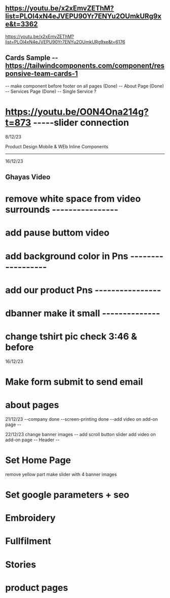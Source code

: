 ## https://youtu.be/x2xEmvZEThM?list=PLOl4xN4eJVEPU90Yr7ENYu2OUmkURg9xe&t=3362

https://youtu.be/x2xEmvZEThM?list=PLOl4xN4eJVEPU90Yr7ENYu2OUmkURg9xe&t=6176

## Cards Sample -- https://tailwindcomponents.com/component/responsive-team-cards-1

-- make component before footer on all pages (Done)
-- About Page (Done)
-- Services Page (Done) -- Single Service ?

# https://youtu.be/O0N4Ona214g?t=873 -----slider connection

8/12/23

Product Design Mobile & WEb Inline Components

---

16/12/23

## Ghayas Video

# remove white space from video surrounds ----------------

# add pause buttom video

# add background color in Pns ------------------

# add our product Pns ----------------

# dbanner make it small --------------

# change tshirt pic check 3:46 & before

16/12/23

# Make form submit to send email

# about pages

21/12/23
--company done
--screen-printing done
--add video on add-on page --

22/12/23
change banner images -- add scroll button slider
add video on add-on page --
Header --

# Set Home Page

remove yellow part make slider with 4 banner images

# Set google parameters + seo

# Embroidery

# Fullfilment

# Stories

# product pages
